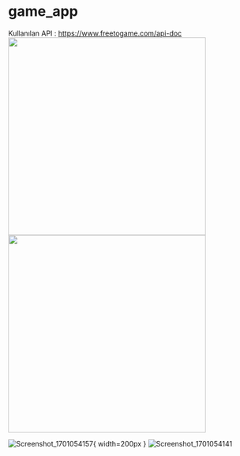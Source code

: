 # game_app
Kullanılan API : https://www.freetogame.com/api-doc 
<img src="[link_to_image1](https://github.com/Bego-db/game_app/assets/120643757/27e54702-0a07-4c2c-8999-b40c034c6822)" width="400"/> <img src="[link_to_image2](https://github.com/Bego-db/game_app/assets/120643757/27e54702-0a07-4c2c-8999-b40c034c6822)" width="400"/>

![ Screenshot_1701054157](https://github.com/Bego-db/game_app/assets/120643757/27e54702-0a07-4c2c-8999-b40c034c6822){ width=200px }
![Screenshot_1701054141](https://github.com/Bego-db/game_app/assets/120643757/ccba7302-7f2c-41ae-8bc9-05019ae29ffa)


